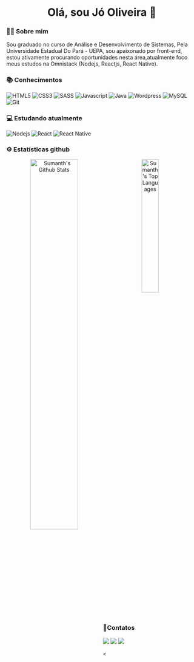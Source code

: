 <p>
  <h1 align = "center"> <b> Olá, sou Jó Oliveira 👋 </b> </h1>
</p>

### :man_technologist: Sobre mim
Sou graduado no curso de Análise e Desenvolvimento de Sistemas, Pela Universidade Estadual Do Pará - UEPA, sou apaixonado por front-end, estou ativamente procurando oportunidades nesta área,atualmente foco meus estudos na Omnistack (Nodejs, Reactjs, React Native).

### 📚 Conhecimentos
![HTML5](https://img.shields.io/badge/-HTML5-E34F26?style=flat-square&logo=html5&logoColor=white)
![CSS3](https://img.shields.io/badge/-CSS3-549FDE?style=flat-square&logo=css3&logoColor=white)
![SASS](https://img.shields.io/badge/-SASS-C76494?style=flat-square&logo=sass&logoColor=white)
![Javascript](https://img.shields.io/badge/-Javascript-efd81d?style=flat-square&logo=javascript&logoColor=black)
![Java](https://img.shields.io/badge/-Java-E42D2C?style=flat-square&logo=java&logoColor=white)
![Wordpress](https://img.shields.io/badge/-Wordpress-007095?style=flat-square&logo=wordpress&logoColor=white)
![MySQL](https://img.shields.io/badge/-MySQL-00758F?style=flat-square&logo=mysql&logoColor=white)
![Git](https://img.shields.io/badge/-Git-F05032?style=flat-square&logo=git&logoColor=white)

### 💻 Estudando atualmente
![Nodejs](https://img.shields.io/badge/-Node.js-43853d?style=flat-square&logo=Node.js&logoColor=white)
![React](https://img.shields.io/badge/-React.js-45b8d8?style=flat-square&logo=react&logoColor=white)
![React Native](https://img.shields.io/badge/-React%20Native-45b8d8?style=flat-square&logo=react&logoColor=white)
### ⚙️ Estatísticas github
<p align = "center">
 <img align="left" src="https://github-readme-stats.vercel.app/api?username=JoOLiverP&show_icons=true&theme=dracula" alt="Sumanth's Github Stats" width="50%">

<img src="https://github-readme-stats.vercel.app/api/top-langs/?username=JoOLiverP&hide=java&layout=compact)](https://github.com/anuraghazra/github-readme-stats" width="30%" alt="Sumanth's Top Languages">
</p>
<br>

### 📱Contatos

<a href="https://jo-oliver-portfolio.vercel.app"><img src="https://img.shields.io/badge/-Website-3423A6?style=flat&logo=Google-Chrome&logoColor=white"/></a>
<a href="https://www.linkedin.com/in/j%C3%B3-oliveira-2756a5180/"><img src="https://img.shields.io/badge/-Linkedin-007ec6?style=flat-square&logo=linkedin&logoColor=white"/></a>
<a href="mailto:joypinheiro63@gmail.com"><img src="https://img.shields.io/badge/-Gmail-F05032?style=flat-square&logo=gmail&logoColor=white"/></a>
  


<

